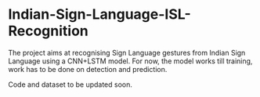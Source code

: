 # Indian-Sign-Language-ISL-Recognition
The project aims at recognising Sign Language gestures from Indian Sign Language using a CNN+LSTM model. For now, the model works till training, work has to be done on detection and prediction.

Code and dataset to be updated soon.
